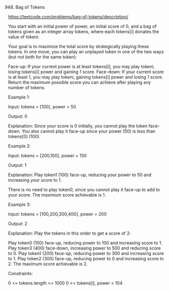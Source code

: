 948. Bag of Tokens

https://leetcode.com/problems/bag-of-tokens/description/

You start with an initial power of power, an initial score of 0, and a bag of tokens given as an integer array tokens, where each tokens[i] donates the value of tokeni.

Your goal is to maximize the total score by strategically playing these tokens. In one move, you can play an unplayed token in one of the two ways (but not both for the same token):

Face-up: If your current power is at least tokens[i], you may play tokeni, losing tokens[i] power and gaining 1 score.
Face-down: If your current score is at least 1, you may play tokeni, gaining tokens[i] power and losing 1 score.
Return the maximum possible score you can achieve after playing any number of tokens.

 

Example 1:

Input: tokens = [100], power = 50

Output: 0

Explanation: Since your score is 0 initially, you cannot play the token face-down. You also cannot play it face-up since your power (50) is less than tokens[0] (100).

Example 2:

Input: tokens = [200,100], power = 150

Output: 1

Explanation: Play token1 (100) face-up, reducing your power to 50 and increasing your score to 1.

There is no need to play token0, since you cannot play it face-up to add to your score. The maximum score achievable is 1.

Example 3:

Input: tokens = [100,200,300,400], power = 200

Output: 2

Explanation: Play the tokens in this order to get a score of 2:

Play token0 (100) face-up, reducing power to 100 and increasing score to 1.
Play token3 (400) face-down, increasing power to 500 and reducing score to 0.
Play token1 (200) face-up, reducing power to 300 and increasing score to 1.
Play token2 (300) face-up, reducing power to 0 and increasing score to 2.
The maximum score achievable is 2.

 

Constraints:

0 <= tokens.length <= 1000
0 <= tokens[i], power < 104
